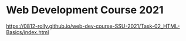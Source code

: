 # Web Development Course 2021

https://0812-rolly.github.io/web-dev-course-SSU-2021/Task-02_HTML-Basics/index.html
